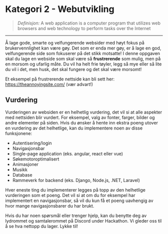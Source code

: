 # Kategori 2 - Webutvikling
> *Definisjon:*
> A web application is a computer program that utilizes web browsers and web technology to perform tasks over the Internet
___

Å lage gode, smarte og velfungerende websider med høyt fokus på brukervennlighet kan være gøy. Det som er enda mer gøy, er å lage en god, velfungerende side som fokuserer på det stikk motsatte! I denne oppgaven skal du lage en webside som skal være så **frustrerende** som mulig, men på en morsom og ufarlig måte. Du vil ha helt frie tøyler, legg så mye eller så lite du vil i det, men husk, det skal fungere og det skal være morsomt!

Et eksempel på frustrerende nettside kan bli sett her: https://theannoyingsite.com/ (vær advart!)

## Vurdering

Vurderingen av websiden er en helhetlig vurdering, det vil si at alle aspekter med nettsiden blir vurdert. For eksempel, valg av fonter, farger, bilder og andre elementer på siden. Hvis du ønsker å hente inn ekstra poeng utover en vurdering av det helhetlige, kan du implementere noen av disse funksjonene:

- Autentisering/login
- Navigasjonsbar
- Single-page application (eks. angular, react eller vue)
- Søkemotoroptimalisert
- Animasjoner
- Musikk
- Database
- Rammeverk for backend (eks. Django, Node.js, .NET, Laravel)

Hver eneste ting du implementerer legges på topp av den helhetlige vurderingen som et poeng. Det vil si at om du for eksempel har implementert en navigasjonsbar, så vil du kun få et poeng uavhengig av hvor mange navigasjonsbarer du har brukt. 

Hvis du har noen spørsmål eller trenger hjelp, kan du benytte deg av lydrommet og samtalerommet på Discord under Hackathon. Vi gleder oss til å se hva nettopp du lager. Lykke til!
